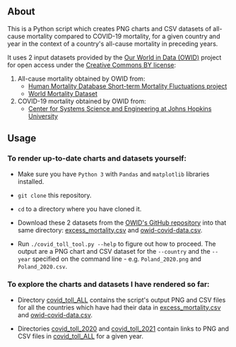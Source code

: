 ## About

This is a Python script which creates PNG charts and CSV datasets of all-cause mortality compared to COVID-19 mortality, 
for a given country and year in the context of a country's all-cause mortality in preceding years.

It uses 2 input datasets provided by the [Our World in Data (OWID)](https://ourworldindata.org/) project for open access
under the [Creative Commons BY license](https://creativecommons.org/licenses/by/4.0/):

1. All-cause mortality obtained by OWID from:
   - [Human Mortality Database Short-term Mortality Fluctuations project](https://www.mortality.org)
   - [World Mortality Dataset](https://github.com/akarlinsky/world_mortality)
2. COVID-19 mortality obtained by OWID from:
   - [Center for Systems Science and Engineering at Johns Hopkins University](https://github.com/CSSEGISandData/COVID-19)

## Usage

### To render up-to-date charts and datasets yourself:

- Make sure you have `Python 3` with `Pandas` and `matplotlib` libraries installed.

- `git clone` this repository.

- `cd` to a directory where you have cloned it.

- Download these 2 datasets from the [OWID's GitHub repository](https://github.com/owid/covid-19-data) into that same 
  directory: 
  [excess_mortality.csv](https://github.com/owid/covid-19-data/blob/master/public/data/excess_mortality/excess_mortality.csv)
  and [owid-covid-data.csv](https://github.com/owid/covid-19-data/blob/master/public/data/owid-covid-data.csv).

- Run `./covid_toll_tool.py --help` to figure out how to proceed. The output are a PNG chart and CSV dataset for the 
  `--country` and the `--year` specified on the command line - e.g. `Poland_2020.png` and `Poland_2020.csv`.

### To explore the charts and datasets I have rendered so far:

- Directory [covid_toll_ALL](covid_toll_ALL) contains the script's output PNG and CSV files for all the countries which 
  have had their data in
  [excess_mortality.csv](https://github.com/owid/covid-19-data/blob/master/public/data/excess_mortality/excess_mortality.csv)
  and [owid-covid-data.csv](https://github.com/owid/covid-19-data/blob/master/public/data/owid-covid-data.csv).
  
- Directories [covid_toll_2020](covid_toll_2020) and [covid_toll_2021](covid_toll_2021) contain links to PNG and CSV 
  files in [covid_toll_ALL](covid_toll_ALL) for a given year.
